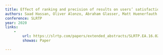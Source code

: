 ```yaml
---
title: Effect of ranking and precision of results on users’ satisfaction with search-by-video sign-language dictionaries
authors: Saad Hassan, Oliver Alonzo, Abraham Glasser, Matt Huenerfauth
conference: SLRTP
year: 2020
links:
    -
        url: https://slrtp.com/papers/extended_abstracts/SLRTP.EA.16.023.paper.pdf
        showas: Paper
   
---
```

